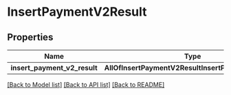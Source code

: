 # InsertPaymentV2Result

## Properties
Name | Type | Description | Notes
------------ | ------------- | ------------- | -------------
**insert_payment_v2_result** | **AllOfInsertPaymentV2ResultInsertPaymentV2Result** |  | 

[[Back to Model list]](../README.md#documentation-for-models) [[Back to API list]](../README.md#documentation-for-api-endpoints) [[Back to README]](../README.md)

